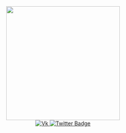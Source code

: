 <div id="header" align="center">
  <img src="https://media.giphy.com/media/JPsyY8SZ04BqHv3Rol/giphy.gif" width="300"/>
</div>

<div id="badges" align="center">
  <a href="https://vk.com/mrgalusik">
    <img src="https://img.shields.io/badge/Vk-blue?style=for-the-badge&logo=Vk&logoColor=white" alt="Vk"/>
  </a>
  <a href="t.me/MrGalus">
    <img src="https://img.shields.io/badge/Telegram-blue?style=for-the-badge&logo=Telegram&logoColor=white" alt="Twitter Badge"/>
  </a>
  <div>
    <img src="https://komarev.com/ghpvc/?username=MrArtga03&style=flat-square&color=green" alt=""/>
  </div>
</div>

<!--
**MrArtga03/MrArtga03** is a ✨ _special_ ✨ repository because its `README.md` (this file) appears on your GitHub profile.

Here are some ideas to get you started:

- 🔭 I’m currently working on ...
- 🌱 I’m currently learning ...
- 👯 I’m looking to collaborate on ...
- 🤔 I’m looking for help with ...
- 💬 Ask me about ...
- 📫 How to reach me: ...
- 😄 Pronouns: ...
- ⚡ Fun fact: ...
-->
